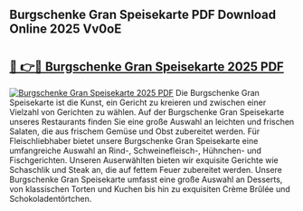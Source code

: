 ## Burgschenke Gran Speisekarte PDF Download Online 2025 Vv0oE

# <h2><a href="http://gc68yx.nevu.top/?p=Burgschenke+Gran+Speisekarte">🔗 👉🔴 Burgschenke Gran Speisekarte 2025 PDF</a></h2>

[![Burgschenke Gran Speisekarte 2025 PDF](https://i.imgur.com/dBaPXMq.png)](http://gc68yx.nevu.top/?p=Burgschenke+Gran+Speisekarte)
Die Burgschenke Gran Speisekarte ist die Kunst, ein Gericht zu kreieren und zwischen einer Vielzahl von Gerichten zu wählen. Auf der Burgschenke Gran Speisekarte unseres Restaurants finden Sie eine große Auswahl an leichten und frischen Salaten, die aus frischem Gemüse und Obst zubereitet werden. Für Fleischliebhaber bietet unsere Burgschenke Gran Speisekarte eine umfangreiche Auswahl an Rind-, Schweinefleisch-, Hühnchen- und Fischgerichten. Unseren Auserwählten bieten wir exquisite Gerichte wie Schaschlik und Steak an, die auf fettem Feuer zubereitet werden. Unsere Burgschenke Gran Speisekarte umfasst eine große Auswahl an Desserts, von klassischen Torten und Kuchen bis hin zu exquisiten Crème Brûlée und Schokoladentörtchen.
